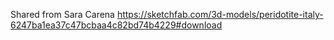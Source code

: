 Shared from Sara Carena
https://sketchfab.com/3d-models/peridotite-italy-6247ba1ea37c47bcbaa4c82bd74b4229#download
